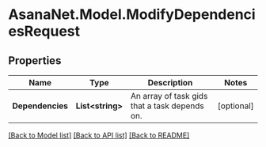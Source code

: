 # AsanaNet.Model.ModifyDependenciesRequest

## Properties

Name | Type | Description | Notes
------------ | ------------- | ------------- | -------------
**Dependencies** | **List&lt;string&gt;** | An array of task gids that a task depends on. | [optional] 

[[Back to Model list]](../README.md#documentation-for-models) [[Back to API list]](../README.md#documentation-for-api-endpoints) [[Back to README]](../README.md)

